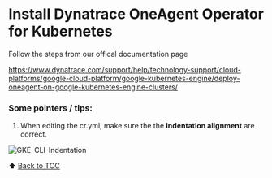 # Install Dynatrace OneAgent Operator for Kubernetes 

Follow the steps from our offical documentation page

https://www.dynatrace.com/support/help/technology-support/cloud-platforms/google-cloud-platform/google-kubernetes-engine/deploy-oneagent-on-google-kubernetes-engine-clusters/

### Some pointers / tips:

1. When editing the cr.yml, make sure the the <b>indentation alignment</b> are correct.

![GKE-CLI-Indentation](https://github.com/Nodnarboen/HOT-k8s/blob/master/assets/Picture7.png)

:arrow_up: [Back to TOC](/README.md)


